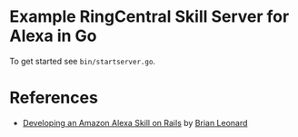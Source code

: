 # Example RingCentral Skill Server for Alexa in Go

To get started see `bin/startserver.go`.

# References

* [Developing an Amazon Alexa Skill on Rails](http://tech.taskrabbit.com/blog/2016/12/02/amazon-alexa-rails/) by [Brian Leonard](https://github.com/bleonard)